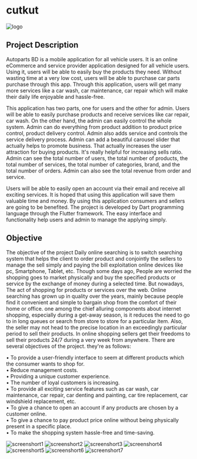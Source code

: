 # cutkut

![logo](./assets/output/logo.png)

## Project Description

Autoparts BD is a mobile application for all vehicle users. It is an online eCommerce and service provider application designed for all vehicle users. Using it, users will be able to easily buy the products they need. Without wasting time at a very low cost, users will be able to purchase car parts purchase through this app. Through this application, users will get many more services like a car wash, car maintenance, car repair which will make their daily life enjoyable and hassle-free.

This application has two parts, one for users and the other for admin. Users will be able to easily purchase products and receive services like car repair, car wash.
On the other hand, the admin can easily control the whole system. Admin can do everything from product addition to product price control, product delivery control. Admin also adds service and controls the service delivery process. Admin can add a beautiful carousel slider that actually helps to promote business. That actually increases the user attraction for buying products. It's really helpful for increasing sells ratio. Admin can see the total number of users, the total number of products, the total number of services, the total number of categories, brand, and the total number of orders. Admin can also see the total revenue from order and service.

Users will be able to easily open an account via their email and receive all exciting services. It is hoped that using this application will save them valuable time and money. By using this application consumers and sellers are going to be benefited.
The project is developed by Dart programming language through the Flutter framework. The easy interface and functionality help users and admin to manage the applying simply.

## Objective

The objective of the project Daily online searching is to switch searching system that helps the client to order product and conjointly the sellers to manage the sell simply and paying the bill exploitation online devices like pc, Smartphone, Tablet, etc. Though some days ago, People are worried the shopping goes to market physically and buy the specified products or service by the exchange of money during a selected time. But nowadays, The act of shopping for products or services over the web. Online searching has grown up in quality over the years, mainly because people find it convenient and simple to bargain shop from the comfort of their home or office. one among the chief alluring components about internet shopping, especially during a get-away season, is it reduces the need to go to in long queues or search from store to store for a particular item. Also, the seller may not head to the precise location in an exceedingly particular period to sell their products. In online shopping sellers get their freedoms to sell their products 24/7 during a very week from anywhere.
There are several objectives of the project. they're as follows: 


• To provide a user-friendly interface to seem at different products which the consumer wants to shop for. <br />
• Reduce management costs. <br />
• Providing a unique customer experience. <br />
• The number of loyal customers is increasing. <br />
• To provide all exciting service features such as car wash, car maintenance, car repair, car denting and painting, car tire replacement, car windshield replacement, etc. <br />
• To give a chance to open an account if any products are chosen by a customer online. <br />
• To give a chance to pay product price online without being physically present in a specific place. <br />
• To make the shopping system hassle-free and time-saving. <br />

![screenshort1](./assets/splash.png)
![screenshort2](./assets/splash.png)
![screenshort3](./assets/output/p3.png)
![screenshort4](./assets/output/p4.png)
![screenshort5](./assets/output/p5.png)
![screenshort6](./assets/output/p6.png)
![screenshort7](./assets/output/p7.png)
